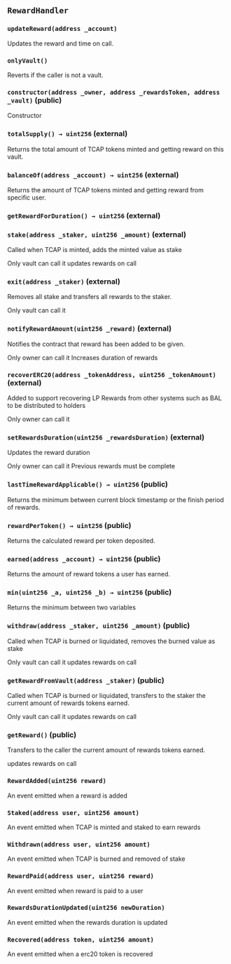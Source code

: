 ## `RewardHandler`





### `updateReward(address _account)`

Updates the reward and time on call.




### `onlyVault()`

Reverts if the caller is not a vault.




### `constructor(address _owner, address _rewardsToken, address _vault)` (public)

Constructor




### `totalSupply() → uint256` (external)

Returns the total amount of TCAP tokens minted and getting reward on this vault.



### `balanceOf(address _account) → uint256` (external)

Returns the amount of TCAP tokens minted and getting reward from specific user.




### `getRewardForDuration() → uint256` (external)





### `stake(address _staker, uint256 _amount)` (external)

Called when TCAP is minted, adds the minted value as stake


Only vault can call it
updates rewards on call

### `exit(address _staker)` (external)

Removes all stake and transfers all rewards to the staker.


Only vault can call it

### `notifyRewardAmount(uint256 _reward)` (external)

Notifies the contract that reward has been added to be given.


Only owner  can call it
Increases duration of rewards

### `recoverERC20(address _tokenAddress, uint256 _tokenAmount)` (external)

 Added to support recovering LP Rewards from other systems such as BAL to be distributed to holders


Only owner  can call it

### `setRewardsDuration(uint256 _rewardsDuration)` (external)

 Updates the reward duration


Only owner  can call it
Previous rewards must be complete

### `lastTimeRewardApplicable() → uint256` (public)

Returns the minimum between current block timestamp or the finish period of rewards.



### `rewardPerToken() → uint256` (public)

Returns the calculated reward per token deposited.



### `earned(address _account) → uint256` (public)

Returns the amount of reward tokens a user has earned.




### `min(uint256 _a, uint256 _b) → uint256` (public)

Returns the minimum between two variables




### `withdraw(address _staker, uint256 _amount)` (public)

Called when TCAP is burned or liquidated, removes the burned value as stake


Only vault can call it
updates rewards on call

### `getRewardFromVault(address _staker)` (public)

Called when TCAP is burned or liquidated, transfers to the staker the current amount of rewards tokens earned.


Only vault can call it
updates rewards on call

### `getReward()` (public)

Transfers to the caller the current amount of rewards tokens earned.


updates rewards on call


### `RewardAdded(uint256 reward)`

An event emitted when a reward is added



### `Staked(address user, uint256 amount)`

An event emitted when TCAP is minted and staked to earn rewards



### `Withdrawn(address user, uint256 amount)`

An event emitted when TCAP is burned and removed of stake



### `RewardPaid(address user, uint256 reward)`

An event emitted when reward is paid to a user



### `RewardsDurationUpdated(uint256 newDuration)`

An event emitted when the rewards duration is updated



### `Recovered(address token, uint256 amount)`

An event emitted when a erc20 token is recovered



